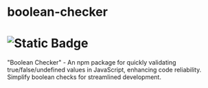 # boolean-checker

# ![Static Badge](https://img.shields.io/badge/npm-9.5.1-red) 

"Boolean Checker" - An npm package for quickly validating true/false/undefined values in JavaScript, enhancing code reliability. Simplify boolean checks for streamlined development.
